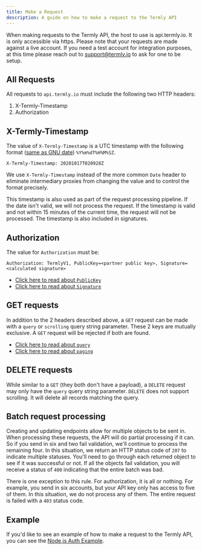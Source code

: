 ```yaml
---
title: Make a Request
description: A guide on how to make a request to the Termly API
---
```


When making requests to the Termly API, the host to use is api.termly.io. It is only accessible via https. Please note that your requests are made against a live account. If you need a test account for integration purposes, at this time please reach out to support@termly.io to ask for one to be setup.

## All Requests
All requests to `api.termly.io` must include the following two HTTP headers:

1. X-Termly-Timestamp
2. Authorization

## X-Termly-Timestamp

The value of `X-Termly-Timestamp` is a UTC timestamp with the following format ([same as GNU date](https://man7.org/linux/man-pages/man1/date.1.html)) `%Y%m%dT%H%M%SZ`.

```X-Termly-Timestamp: 20201017T020928Z```

We use ```X-Termly-Timestamp``` instead of the more common ```Date``` header to eliminate intermediary proxies from changing the value and to control the format precisely.

This timestamp is also used as part of the request processing pipeline. If the date isn't valid, we will not process the request. If the timestamp is valid and not within 15 minutes of the current time, the request will not be processed. The timestamp is also included in signatures.

## Authorization

The value for ```Authorization``` must be:

```Authorization: TermlyV1, PublicKey=<partner public key>, Signature=<calculated signature>```

- [Click here to read about ```PublicKey```](/other/public-key)
- [Click here to read about ```Signature```](/other/signature)

## GET requests

In addition to the 2 headers described above, a ```GET``` request can be made with a ```query``` or ```scrolling``` query string parameter. These 2 keys are mutually exclusive. A ```GET``` request will be rejected if both are found.

- [Click here to read about ```query```](/other/query)
- [Click here to read about ```paging```](/other/results-paging)

## DELETE requests

While similar to a ```GET``` (they both don't have a payload), a ```DELETE``` request may only have the ```query``` query string parameter. ```DELETE``` does not support scrolling. It will delete all records matching the query.

## Batch request processing

Creating and updating endpoints allow for multiple objects to be sent in. When processing these requests, the API will do partial processing if it can. So if you send in six and two fail validation, we'll continue to process the remaining four. In this situation, we return an HTTP status code of ```207``` to indicate multiple statuses. You'll need to go through each returned object to see if it was successful or not. If all the objects fail validation, you will receive a status of ```400``` indicating that the entire batch was bad.

There is one exception to this rule. For authorization, it is all or nothing. For example, you send in six accounts, but your API key only has access to five of them. In this situation, we do not process any of them. The entire request is failed with a ```403``` status code.

## Example

If you'd like to see an example of how to make a request to the Termly API, you can see the [Node.js Auth Example](/quickstart/node-js-example).

